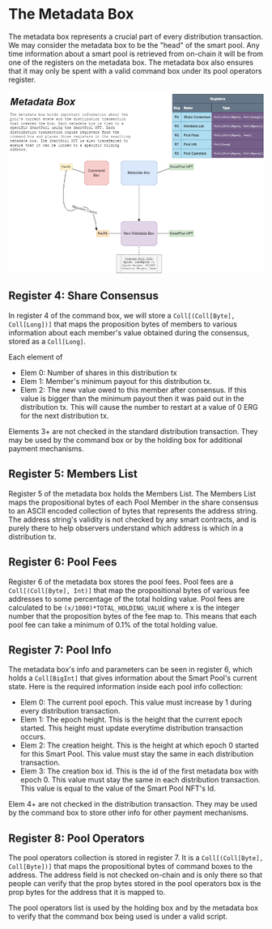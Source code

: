 # The Metadata Box

The metadata box represents a crucial part of every distribution transaction. We may consider the metadata
box to be the "head" of the smart pool. Any time information about a smart pool is retrieved from on-chain
it will be from one of the registers on the metadata box. The metadata box also ensures that it may only 
be spent with a valid command box under its pool operators register.


![Metadata Box](MetadataBoxFlowChart.png)

## Register 4: Share Consensus
In register 4 of the command box, we will store a `Coll[(Coll[Byte], Coll[Long])]` that maps the proposition bytes of members
to various information about each member's value obtained during the consensus, stored as a `Coll[Long]`. 

Each element of
- Elem 0: Number of shares in this distribution tx
- Elem 1: Member's minimum payout for this distribution tx.
- Elem 2: The new value owed to this member after consensus. If this value is bigger than the minimum payout
then it was paid out in the distribution tx. This will cause the number to restart at a value of 0 ERG for the
next distribution tx.

Elements 3+ are not checked in the standard distribution transaction. They may be used by the command
box or by the holding box for additional payment mechanisms.

## Register 5: Members List
Register 5 of the metadata box holds the Members List. The Members List maps the propositional bytes of
each Pool Member in the share consensus to an ASCII encoded collection of bytes that represents the address
string. The address string's validity is not checked by any smart contracts, and is purely there to help
observers understand which address is which in a distribution tx.

## Register 6: Pool Fees
Register 6 of the metadata box stores the pool fees. Pool fees are a `Coll[(Coll[Byte], Int)]` that map
the propositional bytes of various fee addresses to some percentage of the total holding value. Pool fees
are calculated to be `(x/1000)*TOTAL_HOLDING_VALUE` where x is the integer number that the proposition
bytes of the fee map to. This means that each pool fee can take a minimum of 0.1% of the total holding value.

## Register 7: Pool Info
The metadata box's info and parameters can be seen in register 6, which holds a `Coll[BigInt]` that gives
information about the Smart Pool's current state. Here is the required information inside each pool info
collection:
- Elem 0: The current pool epoch. This value must increase by 1 during every distribution transaction.
- Elem 1: The epoch height. This is the height that the current epoch started. This height must update everytime
distribution transaction occurs.
- Elem 2: The creation height. This is the height at which epoch 0 started for this Smart Pool. This value
must stay the same in each distribution transaction.
- Elem 3: The creation box id. This is the id of the first metadata box with epoch 0. This value
must stay the same in each distribution transaction. This value is equal to the value of the
Smart Pool NFT's Id.


Elem 4+ are not checked in the distribution transaction. They may be used by the command box to store
other info for other payment mechanisms.

## Register 8: Pool Operators
The pool operators collection is stored in register 7. It is a `Coll[(Coll[Byte], Coll[Byte])]` that maps
the propositional bytes of command boxes to the address. The address field is not checked on-chain and is
only there so that people can verify that the prop bytes stored in the pool operators box is the prop
bytes for the address that it is mapped to.

The pool operators list is used by the holding box and by the metadata box to verify that the command box
being used is under a valid script. 
